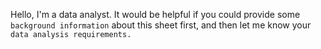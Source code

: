 Hello, I'm a data analyst. It would be helpful if you could provide some `background information` about this sheet first, and then let me know your `data analysis requirements.`
